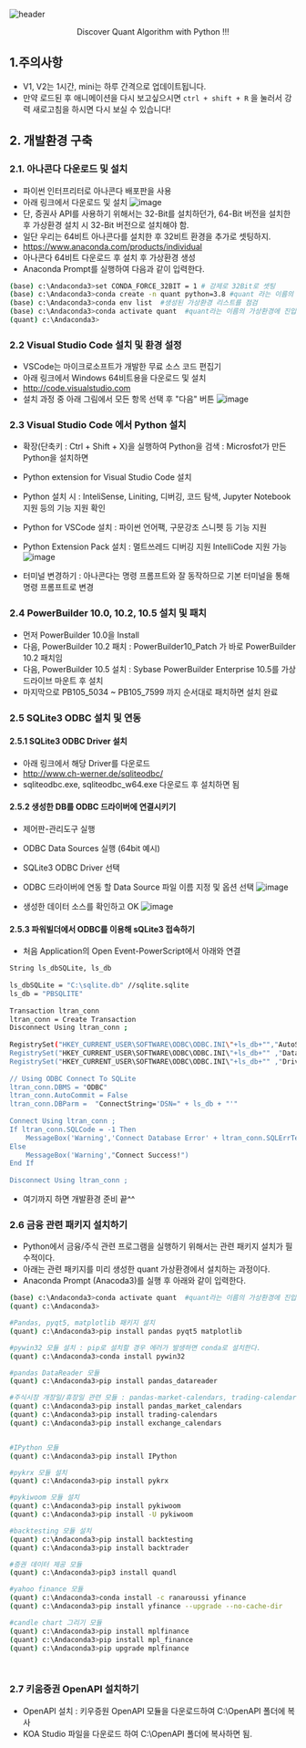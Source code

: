 ![header](https://capsule-render.vercel.app/api?type=waving&color=auto&height=300&section=header&text=Quant%20Trade&fontSize=90&animation=fadeIn&fontAlignY=38&desc=Discover%20Algorithm%20for%20quant%20trading&descAlignY=51&descAlign=62)
<p align='center'> Discover Quant Algorithm with Python !!! </p>

## 1.주의사항
- V1, V2는 1시간, mini는 하루 간격으로 업데이트됩니다.
- 만약 로드된 후 애니메이션을 다시 보고싶으시면 `ctrl + shift + R` 을 눌러서 강력 새로고침을 하시면 다시 보실 수 있습니다!


## 2. 개발환경 구축

### 2.1. 아나콘다 다운로드 및 설치
- 파이썬 인터프리터로 아나콘다 배포판을 사용
- 아래 링크에서 다운로드 및 설치
![image](https://user-images.githubusercontent.com/120305891/209038337-f96f0f8b-8a52-4498-901a-d81ff98e0957.png)
- 단, 증권사 API를 사용하기 위해서는 32-Bit를 설치하던가,
  64-Bit 버전을 설치한 후 가상환경 설치 시 32-Bit 버전으로 설치해야 함.
- 일단 우리는 64비트 아나콘다를 설치한 후 32비트 환경을 추가로 셋팅하지.
- https://www.anaconda.com/products/individual
- 아나콘다 64비트 다운로드 후 설치 후 가상환경 생성
- Anaconda Prompt를 실행하여 다음과 같이 입력한다.
```sh
(base) c:\Andaconda3>set CONDA_FORCE_32BIT = 1 # 강제로 32Bit로 셋팅
(base) c:\Andaconda3>conda create -n quant python=3.8 #quant 라는 이름의 가상환경 생성
(base) c:\Andaconda3>conda env list  #생성된 가상환경 리스트를 점검
(base) c:\Andaconda3>conda activate quant  #quant라는 이름의 가상환경에 진입
(quant) c:\Andaconda3>

```

### 2.2 Visual Studio Code 설치 및 환경 설정
- VSCode는 마이크로소프트가 개발한 무료 소스 코드 편집기
- 아래 링크에서 Windows 64비트용을 다운로드 및 설치
- http://code.visualstudio.com
- 설치 과정 중 아래 그림에서 모든 항목 선택 후 "다음" 버튼
![image](https://user-images.githubusercontent.com/120305891/209459032-0d06a400-f97c-46b7-acb2-eef949db0304.png)

### 2.3 Visual Studio Code 에서 Python 설치
- 확장(단축키 : Ctrl + Shift + X)을 실행하여 Python을 검색 : Microsfot가 만든 Python을 설치하면 
- Python extension for Visual Studio Code 설치
- Python 설치 시 : InteliSense, Liniting, 디버깅, 코드 탐색, Jupyter Notebook 지원 등의 기능 지원 확인
- Python for VSCode 설치 : 파이썬 언어팩, 구문강조 스니펫 등 기능 지원
- Python Extension Pack 설치 : 멀트쓰레드 디버깅 지원 IntelliCode 지원 가능
![image](https://user-images.githubusercontent.com/120305891/209464618-d560eb0e-2a49-489e-bc3b-c194612e3d73.png)

- 터미널 변경하기 : 아나콘다는 명령 프롬프트와 잘 동작하므로 기본 터미널을 통해 명령 프롬프트로 변경 
 
### 2.4 PowerBuilder 10.0, 10.2, 10.5 설치 및 패치
- 먼저 PowerBuilder 10.0을 Install
- 다음, PowerBuilder 10.2 패치 : PowerBuilder10_Patch 가 바로 PowerBuilder 10.2 패치임
- 다음, PowerBuilder 10.5 설치 : Sybase PowerBuilder Enterprise 10.5를 가상 드라이브 마운트 후 설치 
- 마지막으로 PB105_5034 ~ PB105_7599 까지 순서대로 패치하면 설치 완료

### 2.5 SQLite3 ODBC 설치 및 연동

#### 2.5.1 SQLite3 ODBC Driver 설치
- 아래 링크에서 해당 Driver를 다운로드
- http://www.ch-werner.de/sqliteodbc/
- sqliteodbc.exe, sqliteodbc_w64.exe 다운로드 후 설치하면 됨

#### 2.5.2 생성한 DB를 ODBC 드라이버에 연결시키기
- 제어판-관리도구 실행
- ODBC Data Sources 실행 (64bit 예시)

- SQLite3 ODBC Driver 선택

- ODBC 드라이버에 연동 할 Data Source 파일 이름 지정 및 옵션 선택 
![image](https://user-images.githubusercontent.com/120305891/209465198-f7a0cf56-0090-48f3-9a21-f9f3aae91bd6.png)

- 생성한 데이터 소스를 확인하고 OK
![image](https://user-images.githubusercontent.com/120305891/209465500-7661784c-35dc-426e-af58-b4f60d4f4fff.png)

#### 2.5.3 파워빌더에서 ODBC를 이용해 sQLite3 접속하기 
- 처음 Application의 Open Event-PowerScript에서 아래와 연결
```sh
String ls_dbSQLite, ls_db
 
ls_dbSQLite = "C:\sqlite.db" //sqlite.sqlite
ls_db = "PBSQLITE"
 
Transaction ltran_conn
ltran_conn = Create Transaction
Disconnect Using ltran_conn ;
 
RegistrySet("HKEY_CURRENT_USER\SOFTWARE\ODBC\ODBC.INI\"+ls_db+"","AutoStop",RegString!,"yes")
RegistrySet("HKEY_CURRENT_USER\SOFTWARE\ODBC\ODBC.INI\"+ls_db+"" ,"Database",RegString!,ls_dbSQLite)
RegistrySet("HKEY_CURRENT_USER\SOFTWARE\ODBC\ODBC.INI\"+ls_db+"" ,"Driver",RegString!,"sqlite3odbc.dll")
 
// Using ODBC Connect To SQLite 
ltran_conn.DBMS = "ODBC"
ltran_conn.AutoCommit = False
ltran_conn.DBParm =  "ConnectString='DSN=" + ls_db + "'"
 
Connect Using ltran_conn ;
If ltran_conn.SQLCode = -1 Then
	MessageBox('Warning','Connect Database Error' + ltran_conn.SQLErrText)
Else
	MessageBox('Warning',"Connect Success!")
End If
 
Disconnect Using ltran_conn ;
```
 
- 여기까지 하면 개발환경 준비 끝^^

### 2.6 금융 관련 패키지 설치하기
-  Python에서 금융/주식 관련 프로그램을 실행하기 위해서는 관련 패키지 설치가 필수적이다.
-  아래는 관련 패키지를 미리 생성한 quant 가상환경에서 설치하는 과정이다.
-  Anaconda Prompt (Anacoda3)를 실행 후 아래와 같이 입력한다.
```sh
(base) c:\Andaconda3>conda activate quant  #quant라는 이름의 가상환경에 진입
(quant) c:\Andaconda3>

#Pandas, pyqt5, matplotlib 패키지 설치
(quant) c:\Andaconda3>pip install pandas pyqt5 matplotlib

#pywin32 모듈 설치 : pip로 설치할 경우 에러가 발생하면 conda로 설치한다.
(quant) c:\Andaconda3>conda install pywin32

#pandas DataReader 모듈
(quant) c:\Andaconda3>pip install pandas_datareader

#주식시장 개장일/휴장일 관련 모듈 : pandas-market-calendars, trading-calendars,  exchange_calendars 등
(quant) c:\Andaconda3>pip install pandas_market_calendars
(quant) c:\Andaconda3>pip install trading-calendars
(quant) c:\Andaconda3>pip install exchange_calendars


#IPython 모듈
(quant) c:\Andaconda3>pip install IPython

#pykrx 모듈 설치
(quant) c:\Andaconda3>pip install pykrx

#pykiwoom 모듈 설치
(quant) c:\Andaconda3>pip install pykiwoom
(quant) c:\Andaconda3>pip install -U pykiwoom

#backtesting 모듈 설치
(quant) c:\Andaconda3>pip install backtesting
(quant) c:\Andaconda3>pip install backtrader

#증권 데이터 제공 모듈
(quant) c:\Andaconda3>pip3 install quandl

#yahoo finance 모듈
(quant) c:\Andaconda3>conda install -c ranaroussi yfinance
(quant) c:\Andaconda3>pip install yfinance --upgrade --no-cache-dir

#candle chart 그리기 모듈
(quant) c:\Andaconda3>pip install mplfinance
(quant) c:\Andaconda3>pip install mpl_finance
(quant) c:\Andaconda3>pip upgrade mplfinance




```

### 2.7 키움증권 OpenAPI 설치하기 
-  OpenAPI 설치 : 키우증원 OpenAPI 모듈을 다운로드하여 C:\OpenAPI 폴더에 복사
-  KOA Studio 파일을 다운로드 하여 C:\OpenAPI 폴더에 복사하면 됨.

